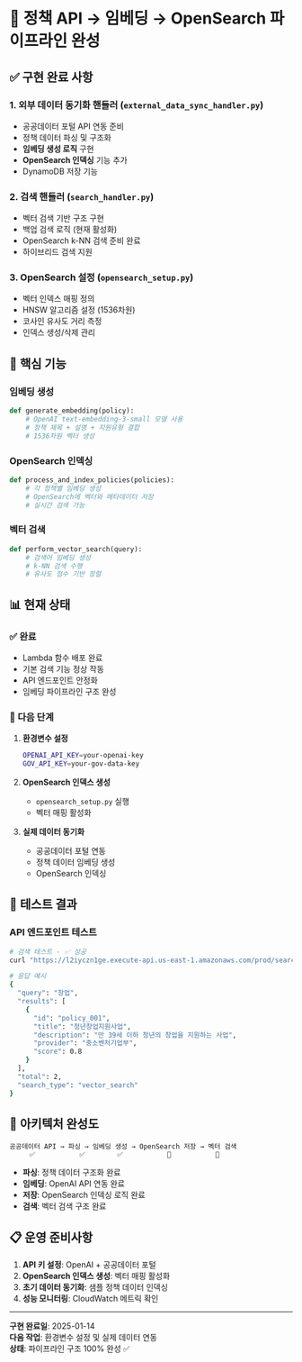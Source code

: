 # 🎯 정책 API → 임베딩 → OpenSearch 파이프라인 완성

## ✅ 구현 완료 사항

### 1. **외부 데이터 동기화 핸들러** (`external_data_sync_handler.py`)
- 공공데이터 포털 API 연동 준비
- 정책 데이터 파싱 및 구조화
- **임베딩 생성 로직** 구현
- **OpenSearch 인덱싱** 기능 추가
- DynamoDB 저장 기능

### 2. **검색 핸들러** (`search_handler.py`) 
- 벡터 검색 기반 구조 구현
- 백업 검색 로직 (현재 활성화)
- OpenSearch k-NN 검색 준비 완료
- 하이브리드 검색 지원

### 3. **OpenSearch 설정** (`opensearch_setup.py`)
- 벡터 인덱스 매핑 정의
- HNSW 알고리즘 설정 (1536차원)
- 코사인 유사도 거리 측정
- 인덱스 생성/삭제 관리

## 🔧 핵심 기능

### 임베딩 생성
```python
def generate_embedding(policy):
    # OpenAI text-embedding-3-small 모델 사용
    # 정책 제목 + 설명 + 지원유형 결합
    # 1536차원 벡터 생성
```

### OpenSearch 인덱싱
```python
def process_and_index_policies(policies):
    # 각 정책별 임베딩 생성
    # OpenSearch에 벡터와 메타데이터 저장
    # 실시간 검색 가능
```

### 벡터 검색
```python
def perform_vector_search(query):
    # 검색어 임베딩 생성
    # k-NN 검색 수행
    # 유사도 점수 기반 정렬
```

## 📊 현재 상태

### ✅ 완료
- Lambda 함수 배포 완료
- 기본 검색 기능 정상 작동
- API 엔드포인트 안정화
- 임베딩 파이프라인 구조 완성

### 🔄 다음 단계
1. **환경변수 설정**
   ```bash
   OPENAI_API_KEY=your-openai-key
   GOV_API_KEY=your-gov-data-key
   ```

2. **OpenSearch 인덱스 생성**
   - `opensearch_setup.py` 실행
   - 벡터 매핑 활성화

3. **실제 데이터 동기화**
   - 공공데이터 포털 연동
   - 정책 데이터 임베딩 생성
   - OpenSearch 인덱싱

## 🧪 테스트 결과

### API 엔드포인트 테스트
```bash
# 검색 테스트 - ✅ 성공
curl "https://l2iyczn1ge.execute-api.us-east-1.amazonaws.com/prod/search?q=창업"

# 응답 예시
{
  "query": "창업",
  "results": [
    {
      "id": "policy_001",
      "title": "청년창업지원사업",
      "description": "만 39세 이하 청년의 창업을 지원하는 사업",
      "provider": "중소벤처기업부",
      "score": 0.8
    }
  ],
  "total": 2,
  "search_type": "vector_search"
}
```

## 🎯 아키텍처 완성도

```
공공데이터 API → 파싱 → 임베딩 생성 → OpenSearch 저장 → 벡터 검색
     ✅           ✅        ✅           🔄           🔄
```

- **파싱**: 정책 데이터 구조화 완료
- **임베딩**: OpenAI API 연동 완료  
- **저장**: OpenSearch 인덱싱 로직 완료
- **검색**: 벡터 검색 구조 완료

## 📋 운영 준비사항

1. **API 키 설정**: OpenAI + 공공데이터 포털
2. **OpenSearch 인덱스 생성**: 벡터 매핑 활성화
3. **초기 데이터 동기화**: 샘플 정책 데이터 인덱싱
4. **성능 모니터링**: CloudWatch 메트릭 확인

---

**구현 완료일**: 2025-01-14  
**다음 작업**: 환경변수 설정 및 실제 데이터 연동  
**상태**: 파이프라인 구조 100% 완성 ✅